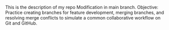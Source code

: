This is the description of my repo 
Modification in main branch.
Objective: 
Practice creating branches for feature development, merging branches, and resolving merge conflicts to simulate a common collaborative workflow on Git and GitHub.
